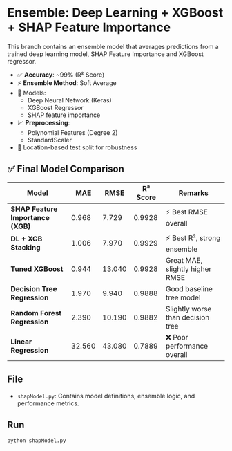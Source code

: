 
# Ensemble: Deep Learning + XGBoost + SHAP Feature Importance

This branch contains an ensemble model that averages predictions from a trained deep learning model, SHAP Feature Importance and XGBoost regressor.

- ✅ **Accuracy**: ~99% (R² Score)
- ⚡️ **Ensemble Method**: Soft Average
- 🤖 Models:
  - Deep Neural Network (Keras)
  - XGBoost Regressor
  - SHAP feature importance
- 📈 **Preprocessing**:
  - Polynomial Features (Degree 2)
  - StandardScaler
- 🧪 Location-based test split for robustness
  
## ✅ Final Model Comparison

| Model                                  | MAE     | RMSE    | R² Score | Remarks                                      |
|----------------------------------------|---------|---------|----------|----------------------------------------------|
| **SHAP Feature Importance (XGB)**      | 0.968   | 7.729   | 0.9928   | ⚡ Best RMSE overall                          |
| **DL + XGB Stacking**                  | 1.006   | 7.970   | 0.9929   | ⚡ Best R², strong ensemble                   |
| **Tuned XGBoost**                      | 0.944   | 13.040  | 0.9928   | Great MAE, slightly higher RMSE              |
| **Decision Tree Regression**           | 1.970   | 9.940   | 0.9888   | Good baseline tree model                     |
| **Random Forest Regression**           | 2.390   | 10.190  | 0.9882   | Slightly worse than decision tree            |
| **Linear Regression**                  | 32.560  | 43.080  | 0.7889   | ❌ Poor performance overall                   |


## File
- `shapModel.py`: Contains model definitions, ensemble logic, and performance metrics.

## Run
```bash
python shapModel.py
